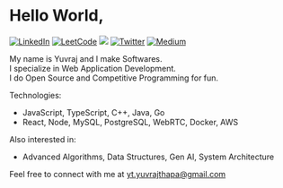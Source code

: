 # Hello World,

<a href="https://linkedin.com/in/yuvrajthapa"><img src="https://custom-icon-badges.demolab.com/badge/LinkedIn-0A66C2?logo=linkedin-white&logoColor=fff" alt="LinkedIn"/></a>
<a href="https://leetcode.com/u/yuvrajthapa/"><img src="https://img.shields.io/badge/LeetCode-000000?logo=LeetCode&logoColor=#d16c06" alt="LeetCode"/></a>
<a href="https://instagram.com/yuvraj1107thapa"><img src="https://img.shields.io/badge/Instagram-%23E4405F.svg?logo=Instagram&logoColor=white"/></a>
<a href="https://twitter.com/iyuvrajthapa"><img src="https://img.shields.io/badge/X-%23000000.svg?logo=X&logoColor=white" alt="Twitter"/></a>
<a href="https://medium.com/@yuvraj_thapa"><img src="https://img.shields.io/badge/Medium-black?logo=medium&logoColor=white" alt="Medium"/></a>

My name is Yuvraj and I make Softwares. <br />
I specialize in Web Application Development. <br />
I do Open Source and Competitive Programming for fun. <br/>

Technologies:
- JavaScript, TypeScript, C++, Java, Go
- React, Node, MySQL, PostgreSQL, WebRTC, Docker, AWS

Also interested in:
- Advanced Algorithms, Data Structures, Gen AI, System Architecture

Feel free to connect with me at yt.yuvrajthapa@gmail.com
